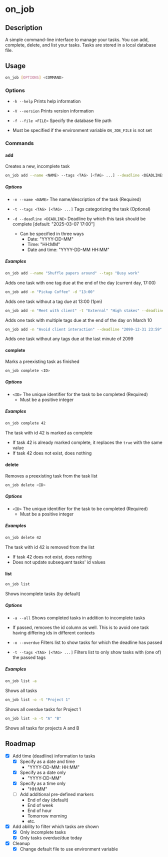 # on_job
## Description
A simple command-line interface to manage your tasks.
You can add, complete, delete, and list your tasks. Tasks are stored in a local database file.

## Usage
```bash
on_job [OPTIONS] <COMMAND>
```
### Options
- `-h --help`
Prints help information

- `-V --version`
Prints version information

- `-f --file <FILE>`
Specify the database file path
- Must be specified if the environment variable `ON_JOB_FILE` is not set

### Commands
#### add
Creates a new, incomplete task
```bash
on_job add --name <NAME> --tags <TAG> [<TAG> ...] --deadline <DEADLINE>
```
##### Options
- `-n --name <NAME>`
The name/description of the task (Required)

- `-t --tags <TAG> [<TAG> ...]`
Tags categorizing the task (Optional)

- `-d --deadline <DEADLINE>`
Deadline by which this task should be complete [default: "2025-03-07 17:00"]
    - Can be specified in three ways
        - Date: "YYYY-DD-MM"
        - Time: "HH:MM"
        - Date and time: "YYYY-DD-MM HH:MM"

##### Examples
```bash
on_job add --name "Shuffle papers around" --tags "Busy work"
```
Adds one task with one tag due at the end of the day (current day, 17:00)

```bash
on_job add -n "Pickup Coffee" -d "13:00"
```
Adds one task without a tag due at 13:00 (1pm)

```bash
on_job add -n "Meet with client" -t "External" "High stakes" --deadline "2025-03-10"
```
Adds one task with multiple tags due at the end of the day on March 10

```bash
on_job add -n "Avoid client interaction" --deadline "2099-12-31 23:59"
```
Adds one task without any tags due at the last minute of 2099

#### complete
Marks a preexisting task as finished
```bash
on_job complete <ID>
```
##### Options
- `<ID>`
The unique identifier for the task to be completed (Required)
    - Must be a positive integer

##### Examples
```bash
on_job complete 42
```
The task with id 42 is marked as complete
- If task 42 is already marked complete, it replaces the `true` with the same value
- If task 42 does not exist, does nothing


#### delete
Removes a preexisting task from the task list
```bash
on_job delete <ID>
```
##### Options
- `<ID>`
The unique identifier for the task to be completed (Required)
    - Must be a positive integer

##### Examples
```bash
on_job delete 42
```
The task with id 42 is removed from the list
- If task 42 does not exist, does nothing
- Does not update subsequent tasks' id values

#### list
```bash
on_job list
```
Shows incomplete tasks (by default)

##### Options
- `-a --all`
Shows completed tasks in addition to incomplete tasks
- If passed, removes the id column as well. This is to avoid one
task having differing ids in different contexts

- `-o --overdue`
Filters list to show tasks for which the deadline has passed

- `-t --tags <TAG> [<TAG> ...]`
Filters list to only show tasks with (one of) the passed tags

##### Examples

```bash
on_job list -a
```
Shows all tasks

```bash
on_job list -o -t "Project 1"
```
Shows all overdue tasks for Project 1

```bash
on_job list -a -t "A" "B"
```
Shows all tasks for projects A and B

## Roadmap
- [x] Add time (deadline) information to tasks
    - [x] Specify as a date and time
        - "YYYY-DD-MM: HH:MM"
    - [x] Specify as a date only
        - "YYYY-DD-MM"
    - [x] Specify as a time only
        - "HH:MM"
    - [ ] Add additional pre-defined markers
        - End of day (default)
        - End of week
        - End of hour
        - Tomorrow morning
        - etc.
- [x] Add ability to filter which tasks are shown
    - [x] Only incomplete tasks
    - [x] Only tasks overdue/due today
- [x] Cleanup
    - [x] Change default file to use environment variable
